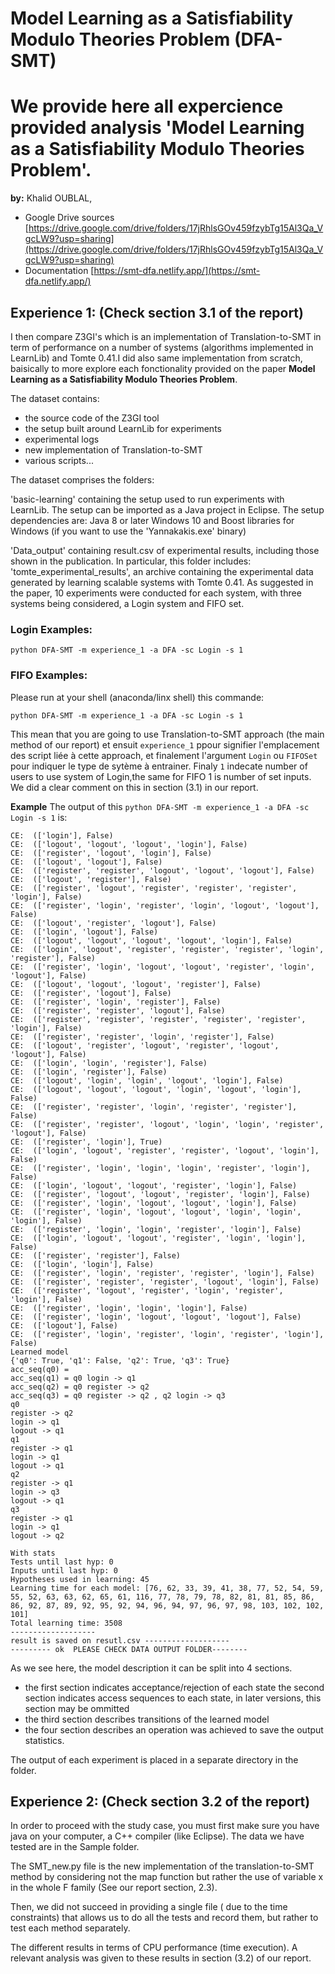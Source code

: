 # Model Learning as a Satisfiability Modulo Theories Problem (DFA-SMT)



# We provide here all expercience provided analysis 'Model Learning as a Satisfiability Modulo Theories Problem'.
**by:** Khalid OUBLAL,

- Google Drive sources [https://drive.google.com/drive/folders/17jRhlsGOv459fzybTg15Al3Qa_VgcLW9?usp=sharing](https://drive.google.com/drive/folders/17jRhlsGOv459fzybTg15Al3Qa_VgcLW9?usp=sharing)
- Documentation [https://smt-dfa.netlify.app/](https://smt-dfa.netlify.app/)
## Experience 1: (Check section 3.1 of the report)

I then compare Z3GI's which is an implementation of Translation-to-SMT in term of performance on a number of systems (algorithms implemented in LearnLib) and Tomte 0.41.I did also same implementation from scratch, baisically to more explore each fonctionality provided on the paper **Model Learning as a Satisfiability Modulo Theories Problem**.

The dataset contains:
- the source code of the Z3GI tool
- the setup built around LearnLib for experiments
- experimental logs
- new implementation of Translation-to-SMT
- various scripts... 

The dataset comprises the folders:

'basic-learning' containing the setup used to run experiments with LearnLib. The setup can 
be imported as a Java project in Eclipse. 
The setup dependencies are:
Java 8 or later
Windows 10 and Boost libraries for Windows (if you want to use the 'Yannakakis.exe' binary)

'Data_output' containing result.csv of experimental results, including those shown in the publication. In particular, this folder includes:
'tomte_experimental_results', an archive containing the experimental data generated by learning scalable systems with Tomte 0.41. As suggested in the paper, 10 experiments were conducted for each system, with three systems being considered, a Login system and FIFO set.

### Login Examples:

```
python DFA-SMT -m experience_1 -a DFA -sc Login -s 1
```

### FIFO Examples:

Please run at your shell (anaconda/linx shell) this commande:

```
python DFA-SMT -m experience_1 -a DFA -sc Login -s 1

```
This mean that you are going to use Translation-to-SMT approach (the main method of our report) et ensuit `experience_1` ppour signifier l'emplacement des script liée à cette approach, et finalement l'argument `Login` ou `FIFOSet` pour indiquer le type de sytème à entrainer. Finaly `1` indecate number of users to use system of Login,the same for FIFO 1 is number of set inputs. We did a clear comment on this in section (3.1) in our report.

**Example**
The output of this `python DFA-SMT -m experience_1 -a DFA -sc Login -s 1` is:

```
CE:  (['login'], False)
CE:  (['logout', 'logout', 'logout', 'login'], False)
CE:  (['register', 'logout', 'login'], False)
CE:  (['logout', 'logout'], False)
CE:  (['register', 'register', 'logout', 'logout', 'logout'], False)
CE:  (['logout', 'register'], False)
CE:  (['register', 'logout', 'register', 'register', 'register', 'login'], False)
CE:  (['register', 'login', 'register', 'login', 'logout', 'logout'], False)
CE:  (['logout', 'register', 'logout'], False)
CE:  (['login', 'logout'], False)
CE:  (['logout', 'logout', 'logout', 'logout', 'login'], False)
CE:  (['login', 'logout', 'register', 'register', 'register', 'login', 'register'], False)
CE:  (['register', 'login', 'logout', 'logout', 'register', 'login', 'logout'], False)
CE:  (['logout', 'logout', 'logout', 'register'], False)
CE:  (['register', 'logout'], False)
CE:  (['register', 'login', 'register'], False)
CE:  (['register', 'register', 'logout'], False)
CE:  (['register', 'register', 'register', 'register', 'register', 'login'], False)
CE:  (['register', 'register', 'login', 'register'], False)
CE:  (['logout', 'register', 'logout', 'register', 'logout', 'logout'], False)
CE:  (['login', 'login', 'register'], False)
CE:  (['login', 'register'], False)
CE:  (['logout', 'login', 'login', 'logout', 'login'], False)
CE:  (['logout', 'logout', 'logout', 'login', 'logout', 'login'], False)
CE:  (['register', 'register', 'login', 'register', 'register'], False)
CE:  (['register', 'register', 'logout', 'login', 'login', 'register', 'logout'], False)
CE:  (['register', 'login'], True)
CE:  (['login', 'logout', 'register', 'register', 'logout', 'login'], False)
CE:  (['register', 'login', 'login', 'login', 'register', 'login'], False)
CE:  (['login', 'logout', 'logout', 'register', 'login'], False)
CE:  (['register', 'logout', 'logout', 'register', 'login'], False)
CE:  (['register', 'login', 'logout', 'logout', 'login'], False)
CE:  (['register', 'login', 'logout', 'logout', 'login', 'login', 'login'], False)
CE:  (['register', 'login', 'login', 'register', 'login'], False)
CE:  (['login', 'logout', 'logout', 'register', 'login', 'login'], False)
CE:  (['register', 'register'], False)
CE:  (['login', 'login'], False)
CE:  (['register', 'login', 'register', 'register', 'login'], False)
CE:  (['register', 'register', 'register', 'logout', 'login'], False)
CE:  (['register', 'logout', 'register', 'login', 'register', 'login'], False)
CE:  (['register', 'login', 'login', 'login'], False)
CE:  (['register', 'login', 'logout', 'logout', 'logout'], False)
CE:  (['logout'], False)
CE:  (['register', 'login', 'register', 'login', 'register', 'login'], False)
Learned model
{'q0': True, 'q1': False, 'q2': True, 'q3': True}
acc_seq(q0) = 
acc_seq(q1) = q0 login -> q1
acc_seq(q2) = q0 register -> q2
acc_seq(q3) = q0 register -> q2 , q2 login -> q3
q0
register -> q2
login -> q1
logout -> q1
q1
register -> q1
login -> q1
logout -> q1
q2
register -> q1
login -> q3
logout -> q1
q3
register -> q1
login -> q1
logout -> q2

With stats
Tests until last hyp: 0 
Inputs until last hyp: 0 
Hypotheses used in learning: 45 
Learning time for each model: [76, 62, 33, 39, 41, 38, 77, 52, 54, 59, 55, 52, 63, 63, 62, 65, 61, 116, 77, 78, 79, 78, 82, 81, 81, 85, 86, 86, 92, 87, 89, 92, 95, 92, 94, 96, 94, 97, 96, 97, 98, 103, 102, 102, 101] 
Total learning time: 3508 
-------------------
result is saved on resutl.csv -------------------
--------- ok  PLEASE CHECK DATA OUTPUT FOLDER--------
```
As we see here, the model description it can be split into 4 sections.

- the first section indicates acceptance/rejection of each state
the second section indicates access sequences to each state, in later versions, this section may be ommitted
- the third section describes transitions of the learned model
- the four section describes an operation was achieved to save the output statistics.

The output of each experiment is placed in a separate directory in the folder.


## Experience 2: (Check section 3.2 of the report)

In order to proceed with the study case, you must first make sure you have java on your computer, a C++ compiler (like Eclipse). The data we have tested are in the Sample folder.

The SMT_new.py file is the new implementation of the translation-to-SMT method by considering not the map function but rather the use of variable x in the whole F family (See our report section, 2.3).

Then, we did not succeed in providing a single file ( due to the time constraints) that allows us to do all the tests and record them, but rather to test each method separately. 

The different results in terms of CPU performance (time execution).
A relevant analysis was given to these results in section (3.2) of our report.
